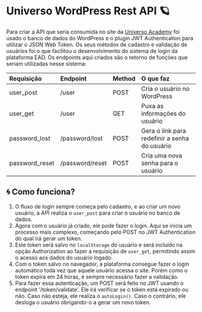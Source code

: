 # Universo WordPress Rest API 🪐

Para criar a API que seria consumida no site da [Universo Academy]() foi usado o banco de dados do WordPress e o plugin JWT Authentication para utilizar o JSON Web Token. Os seus métodos de cadastro e validação de usuários foi o que facilitou o desenvolvimento do sistema de login da plataforma EAD. Os endpoints aqui criados são o retorno de funções que seriam utilizadas nesse sistema:

Requisição | Endpoint | Method | O que faz
:------ | :------ | :------ | :------
user_post | /user | POST | Cria o usuário no WordPress
user_get | /user | GET | Puxa as informações do usuário
password_lost | /password/lost | POST | Gera o link para redefinir a senha do usuário
password_reset | /password/reset | POST | Cria uma nova senha para o usuário

## 🌀 Como funciona?
1. O fluxo de login sempre começa pelo cadastro, e ao criar um novo usuário, a API realiza o `user_post` para criar o usuário no banco de dados. 
2. Agora com o usuário já criado, ele pode fazer o login. Aqui se inicia um processo mais complexo, começando pelo POST no JWT Authentication do qual irá gerar um token.
3. Este token será salvo no `localStorage` do usuário e será incluído na opção Authorization ao fazer a requisição de `user_get`, permitindo assim o acesso aos dados do usuário logado.
4. Com o token salvo no navegador, a plataforma consegue fazer o login automático toda vez que aquele usuário acessa o site. Porém como o token expira em 24 horas, é sempre necessário fazer a validação.
5. Para fazer essa autenticação, um POST será feito no JWT usando o endpoint '/token/validate'. Ele irá verificar se o token está expirado ou não. Caso não esteja, ele realiza o `autoLogin()`. Caso o contrário, ele desloga o usuário obrigando-o a gerar um novo token.


